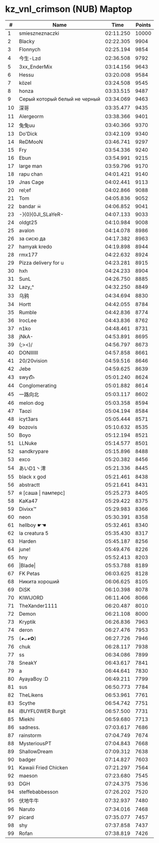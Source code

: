 # kz_vnl_crimson (NUB) Maptop

|  # | Name | Time | Points |
|-------------- | -------------- | -------------- | -------------- | 
| 1 | smieszneznaczki | 02:11.250 | 10000 | 
| 2 | Blacky | 02:22.305 | 9904 | 
| 3 | Flonnych | 02:25.194 | 9854 | 
| 4 | 今生-Lzd | 02:36.508 | 9792 | 
| 5 | 3xx_EnderMix | 03:14.156 | 9643 | 
| 6 | Hessu | 03:20.008 | 9584 | 
| 7 | közel | 03:24.508 | 9545 | 
| 8 | honza | 03:33.515 | 9487 | 
| 9 | Серый который белый не черный | 03:34.069 | 9463 | 
| 10 | 深哥 | 03:35.477 | 9435 | 
| 11 | Alergeorm | 03:38.366 | 9401 | 
| 12 | 兔兔uu | 03:40.366 | 9370 | 
| 13 | Do'Dick | 03:42.109 | 9340 | 
| 14 | ReDMooN | 03:46.741 | 9297 | 
| 15 | Fry | 03:54.336 | 9240 | 
| 16 | Ebun | 03:54.991 | 9215 | 
| 17 | large man | 03:59.796 | 9170 | 
| 18 | rapu chan | 04:01.421 | 9140 | 
| 19 | Jnas Cage | 04:02.441 | 9113 | 
| 20 | rel;ef | 04:02.866 | 9088 | 
| 21 | Tom | 04:05.836 | 9052 | 
| 22 | bandar ☠ | 04:06.852 | 9041 | 
| 23 | -}{0}{0JI_SLaYeR- | 04:07.133 | 9033 | 
| 24 | oldgt25 | 04:10.984 | 9008 | 
| 25 | avalon | 04:14.078 | 8986 | 
| 26 | за сисю да | 04:17.382 | 8963 | 
| 27 | hamyak kredo | 04:19.898 | 8944 | 
| 28 | rmx177 | 04:22.632 | 8924 | 
| 29 | Pizza delivery for u | 04:23.281 | 8915 | 
| 30 | hxh | 04:24.233 | 8904 | 
| 31 | SunL | 04:26.750 | 8885 | 
| 32 | Lazy_^ | 04:32.250 | 8849 | 
| 33 | 乌鸦 | 04:34.694 | 8830 | 
| 34 | Hortt | 04:42.055 | 8784 | 
| 35 | Rumble | 04:42.836 | 8774 | 
| 36 | IrocLee | 04:43.836 | 8762 | 
| 37 | n1ko | 04:48.461 | 8731 | 
| 38 | jNkA- | 04:53.891 | 8695 | 
| 39 | (;><)/ | 04:56.797 | 8673 | 
| 40 | DONIIIIII | 04:57.858 | 8661 | 
| 41 | 20/20vision | 04:59.516 | 8646 | 
| 42 | Jebe | 04:59.625 | 8639 | 
| 43 | swy𐂃 | 05:01.240 | 8624 | 
| 44 | Conglomerating | 05:01.882 | 8614 | 
| 45 | 一路向北 | 05:03.117 | 8602 | 
| 46 | melon dog | 05:03.358 | 8594 | 
| 47 | Taozi | 05:04.194 | 8584 | 
| 48 | icyt3ars | 05:05.444 | 8571 | 
| 49 | bozovis | 05:10.632 | 8535 | 
| 50 | Boyo | 05:12.194 | 8521 | 
| 51 | LLNuke | 05:14.577 | 8501 | 
| 52 | sandkrypare | 05:15.896 | 8488 | 
| 53 | exco | 05:20.382 | 8456 | 
| 54 | あいD1丶澪 | 05:21.336 | 8445 | 
| 55 | black x god | 05:21.461 | 8438 | 
| 56 | abstractt | 05:21.641 | 8431 | 
| 57 | я [саша \| памперс] | 05:25.273 | 8405 | 
| 58 | KaKa47 | 05:29.422 | 8375 | 
| 59 | Divixx™ | 05:29.983 | 8366 | 
| 60 | neon | 05:30.391 | 8358 | 
| 61 | hellboy ☛☚ | 05:32.461 | 8340 | 
| 62 | la creatura 5 | 05:35.430 | 8317 | 
| 63 | Harden | 05:45.187 | 8256 | 
| 64 | june! | 05:49.476 | 8226 | 
| 65 | hny | 05:52.413 | 8203 | 
| 66 | \|Blade\| | 05:53.788 | 8189 | 
| 67 | FK Petas | 06:03.625 | 8128 | 
| 68 | Никита хороший | 06:06.625 | 8105 | 
| 69 | DiSK | 06:10.398 | 8078 | 
| 70 | KIWIJORD | 06:11.406 | 8066 | 
| 71 | TheXander1111 | 06:20.487 | 8010 | 
| 72 | Demon | 06:21.108 | 8000 | 
| 73 | Kryptik | 06:26.836 | 7963 | 
| 74 | deron | 06:27.476 | 7953 | 
| 75 | (◕ᴗ◕✿) | 06:27.726 | 7946 | 
| 76 | chuk | 06:28.117 | 7938 | 
| 77 | ss | 06:34.086 | 7899 | 
| 78 | SneakY | 06:43.617 | 7841 | 
| 79 | a | 06:44.641 | 7830 | 
| 80 | AyayaBoy :D | 06:49.211 | 7799 | 
| 81 | sus | 06:50.773 | 7784 | 
| 82 | TheLikens | 06:53.961 | 7761 | 
| 83 | Scythe | 06:54.742 | 7751 | 
| 84 | iBUYFL0WER Burgit | 06:57.500 | 7731 | 
| 85 | Miekhi | 06:59.680 | 7713 | 
| 86 | sadness. | 07:03.617 | 7686 | 
| 87 | rainstorm | 07:04.749 | 7674 | 
| 88 | MysteriousPT | 07:04.843 | 7668 | 
| 89 | ShallowDream | 07:09.312 | 7638 | 
| 90 | badger | 07:14.827 | 7603 | 
| 91 | Kawaii Fried Chicken | 07:21.297 | 7564 | 
| 92 | maeson | 07:23.680 | 7545 | 
| 93 | DGH | 07:24.375 | 7536 | 
| 94 | steffebabbesson | 07:26.202 | 7520 | 
| 95 | 伏地牛牛 | 07:32.937 | 7480 | 
| 96 | Naruto | 07:34.016 | 7468 | 
| 97 | picard | 07:35.077 | 7457 | 
| 98 | shy | 07:37.858 | 7437 | 
| 99 | Rofan | 07:38.819 | 7426 | 

